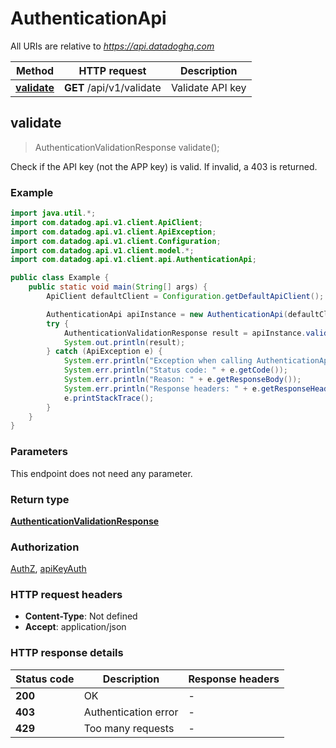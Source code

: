 # AuthenticationApi

All URIs are relative to *https://api.datadoghq.com*

| Method                                        | HTTP request             | Description      |
| --------------------------------------------- | ------------------------ | ---------------- |
| [**validate**](AuthenticationApi.md#validate) | **GET** /api/v1/validate | Validate API key |

## validate

> AuthenticationValidationResponse validate();

Check if the API key (not the APP key) is valid. If invalid, a 403 is returned.

### Example

```java
import java.util.*;
import com.datadog.api.v1.client.ApiClient;
import com.datadog.api.v1.client.ApiException;
import com.datadog.api.v1.client.Configuration;
import com.datadog.api.v1.client.model.*;
import com.datadog.api.v1.client.api.AuthenticationApi;

public class Example {
    public static void main(String[] args) {
        ApiClient defaultClient = Configuration.getDefaultApiClient();

        AuthenticationApi apiInstance = new AuthenticationApi(defaultClient);
        try {
            AuthenticationValidationResponse result = apiInstance.validate();
            System.out.println(result);
        } catch (ApiException e) {
            System.err.println("Exception when calling AuthenticationApi#validate");
            System.err.println("Status code: " + e.getCode());
            System.err.println("Reason: " + e.getResponseBody());
            System.err.println("Response headers: " + e.getResponseHeaders());
            e.printStackTrace();
        }
    }
}
```

### Parameters

This endpoint does not need any parameter.

### Return type

[**AuthenticationValidationResponse**](AuthenticationValidationResponse.md)

### Authorization

[AuthZ](README.md#AuthZ), [apiKeyAuth](README.md#apiKeyAuth)

### HTTP request headers

- **Content-Type**: Not defined
- **Accept**: application/json

### HTTP response details

| Status code | Description          | Response headers |
| ----------- | -------------------- | ---------------- |
| **200**     | OK                   | -                |
| **403**     | Authentication error | -                |
| **429**     | Too many requests    | -                |
